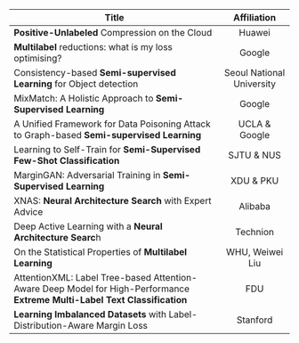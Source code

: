 

| Title       | Affiliation       | 
| ------------- |:-------------:|
|**Positive-Unlabeled** Compression on the Cloud			|     Huawei   |      |
|**Multilabel** reductions: what is my loss optimising?		|    Google   |      |
|Consistency-based **Semi-supervised Learning** for Object detection |    Seoul National University  |
|MixMatch: A Holistic Approach to **Semi-Supervised Learning**  |  Google |
|A Unified Framework for Data Poisoning Attack to Graph-based **Semi-supervised Learning** |  UCLA & Google |
|Learning to Self-Train for **Semi-Supervised Few-Shot Classification** |  SJTU & NUS |
|MarginGAN: Adversarial Training in **Semi-Supervised Learning** |  XDU & PKU |
|XNAS: **Neural Architecture Search** with Expert Advice |   Alibaba |
|Deep Active Learning with a **Neural Architecture Searc**h |  Technion |
|On the Statistical Properties of **Multilabel Learning** | WHU, Weiwei Liu |
|AttentionXML: Label Tree-based Attention-Aware Deep Model for High-Performance **Extreme Multi-Label Text Classification** |  FDU |
|**Learning Imbalanced Datasets** with Label-Distribution-Aware Margin Loss | Stanford |
 
